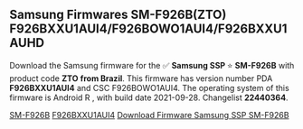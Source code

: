 <h2>Samsung Firmwares SM-F926B(ZTO) F926BXXU1AUI4/F926BOWO1AUI4/F926BXXU1AUHD</h2>
Download the Samsung firmware for the ✅ <strong>Samsung SSP </strong> ⭐ <strong>SM-F926B</strong> with product code <strong>ZTO</strong> <strong> from Brazil</strong>. This firmware has version number PDA <strong>F926BXXU1AUI4</strong> and CSC F926BOWO1AUI4. The operating system of this firmware is Android R , with build date 2021-09-28. Changelist <strong>22440364</strong>.


[SM-F926B](https://samfirm.shop/samsung/model/SM-F926B)
[F926BXXU1AUI4](https://samfirm.shop/samsung/pda/F926BXXU1AUI4)
[Download Firmware Samsung SSP SM-F926B](https://samfirm.shop/samsung/firmware/461562)
